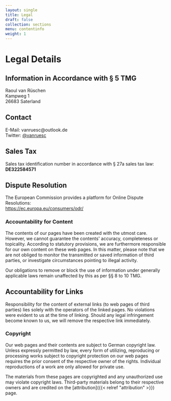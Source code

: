```yaml
---
layout: single
title: Legal
draft: false
collection: sections
menu: contentinfo
weight: 1
---
```


# Legal Details

## Information in Accordance with § 5 TMG

Raoul van Rüschen\
Kampweg 1\
26683 Saterland

## Contact

E-Mail: v&#97;nru&#101;&#115;c&#64;out&#108;&#111;ok&#46;&#100;e\
Twitter: [@vanruesc](https://twitter.com/vanruesc)

## Sales Tax

Sales tax identification number in accordance with § 27a sales tax law:\
**DE322584571**

## Dispute Resolution

The European Commission provides a platform for Online Dispute Resolutions:\
<https://ec.europa.eu/consumers/odr/>

### Accountability for Content

The contents of our pages have been created with the utmost care. However, we cannot guarantee the contents' accuracy, completeness or topicality. According to statutory provisions, we are furthermore responsible for our own content on these web pages. In this matter, please note that we are not obliged to monitor the transmitted or saved information of third parties, or investigate circumstances pointing to illegal activity.

Our obligations to remove or block the use of information under generally applicable laws remain unaffected by this as per §§ 8 to 10 TMG.

## Accountability for Links

Responsibility for the content of external links (to web pages of third parties) lies solely with the operators of the linked pages. No violations were evident to us at the time of linking. Should any legal infringement become known to us, we will remove the respective link immediately.

### Copyright

Our web pages and their contents are subject to German copyright law. Unless expressly permitted by law, every form of utilizing, reproducing or processing works subject to copyright protection on our web pages requires the prior consent of the respective owner of the rights. Individual reproductions of a work are only allowed for private use.

The materials from these pages are copyrighted and any unauthorized use may violate copyright laws. Third-party materials belong to their respective owners and are credited on the [attribution]({{< relref "attribution" >}}) page.
